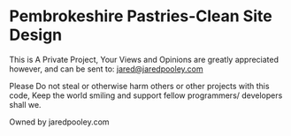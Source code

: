 # Pembrokeshire Pastries-Clean Site Design


This is A Private Project, Your Views and Opinions are greatly appreciated however, and can be
sent to: jared@jaredpooley.com

Please Do not steal or otherwise harm others or other projects with this code, Keep the world
smiling and support fellow programmers/ developers shall we.

Owned by jaredpooley.com
